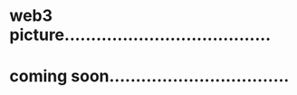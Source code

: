 # web3 picture.......................................
# coming soon..................................
